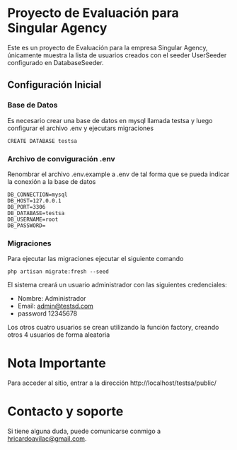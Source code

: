 # Proyecto de Evaluación para Singular Agency

Este es un proyecto de Evaluación para la empresa Singular Agency, únicamente muestra la lista de usuarios creados con el seeder UserSeeder configurado en DatabaseSeeder.

## Configuración Inicial

### Base de Datos
Es necesario crear una base de datos en mysql llamada testsa y luego configurar el archivo .env y ejecutars migraciones

```
CREATE DATABASE testsa
```

### Archivo de conviguración .env

Renombrar el archivo .env.example a .env de tal forma que se pueda indicar la conexión a la base de datos

```
DB_CONNECTION=mysql
DB_HOST=127.0.0.1
DB_PORT=3306
DB_DATABASE=testsa
DB_USERNAME=root
DB_PASSWORD=
```

### Migraciones

Para ejecutar las migraciones ejecutar el siguiente comando

```
php artisan migrate:fresh --seed
```

El sistema creará un usuario administrador con las siguientes credenciales:
* Nombre:   Administrador
* Email:    admin@testsd.com
* password  12345678

Los otros cuatro usuarios se crean utilizando la función factory, creando otros 4 usuarios de forma aleatoria

# Nota Importante
Para acceder al sitio, entrar a la dirección http://localhost/testsa/public/


# Contacto y soporte
Si tiene alguna duda, puede comunicarse conmigo a hricardoavilac@gmail.com.
